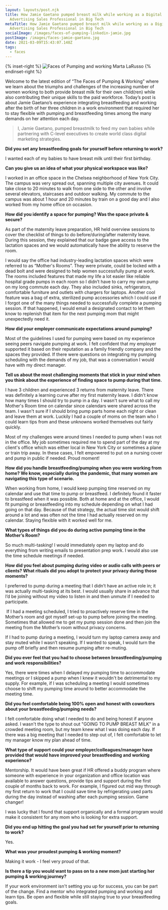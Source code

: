 ```yaml
---
layout: layouts/post.njk
title: How Jamie Gaetano pumped breast milk while working as a Digital
  Advertising Sales Professional in Big Tech
metaTitle: How Jamie Gaetano pumped breast milk while working as a Digital
  Advertising Sales Professional in Big Tech
socialImage: /images/faces-of-pumping-linkedin-jamie.jpg
postImage: /images/faces-jamie-gaetano.jpg
date: 2021-03-09T15:43:07.148Z
tags:
  - faces
---
```

{% inset-right %}
![Faces of Pumping and working Marta LaRusso](/images/faces-jamie-gaetano.jpg)
{% endinset-right %}

Welcome to the latest edition of “The Faces of Pumping & Working” where we learn about the triumphs and challenges of the increasing number of women working to both provide breast milk for their own child(ren) while also contributing their unique skills to the paid workforce. Today’s post is about Jamie Gaetano’s experience integrating breastfeeding and working after the birth of her three children in a work environment that required her to stay flexible with pumping and breastfeeding times among the many demands on her attention each day. 

> I, Jamie Gaetano, pumped breastmilk to feed my own babies while partnering with C-level executives to create world class digital marketing strategies.

**Did you set any breastfeeding goals for yourself before returning to work?**

I wanted each of my babies to have breast milk until their first birthday.

**Can you give us an idea of what your physical workspace was like?**

I worked in an office space in the Chelsea neighborhood of New York City. The campus was very spread out, spanning multiple city avenues. It could take close to 20 minutes to walk from one side to the other and involve several elevators, staircases and outdoor walking. My commute to the campus was about 1 hour and 20 minutes by train on a good day and I also worked from my home office on occasion.   

**How did you identify a space for pumping? Was the space private & secure?**

As part of the maternity leave preparation, HR held overview sessions to cover the checklist of things to do before/during/after maternity leave. During this session, they explained that our badge gave access to the lactation spaces and we would automatically have the ability to reserve the room. 

I would say the office had industry-leading lactation spaces which were referred to as “Mother's Rooms”. They were private, could be locked with a dead bolt and were designed to help women successfully pump at work. The rooms included features that made my life a lot easier like reliable hospital grade pumps in each room so I didn’t have to carry my own pump on my long commute each day. They also included sinks, refrigerators, comfortable furniture and outlets with chargers for laptops. Another cool feature was a bag of extra, sterilized pump accessories which I could use if I forgot one of the many things needed to successfully complete a pumping session. If that happened, I would email a designated contact to let them know to replenish that item for the next pumping mom that might unexpectedly need it.  

**How did your employer communicate expectations around pumping?**

Most of the guidelines I used for pumping were based on my experience seeing peers navigate pumping at work. I felt confident that my employer supported it based on their reputation as a family friendly company and the spaces they provided. If there were questions on integrating my pumping scheduling with the demands of my job, that was a conversation I would have with my direct manager.  

**Tell us about the most challenging moments that stick in your mind when you think about the experience of finding space to pump during that time.**

I have 3 children and experienced 3 returns from maternity leave. There was definitely a learning curve after my first maternity leave. I didn't know how many times I should try to pump in a day. I wasn't sure what to call my Mother's Room time on calendar since calendars were shared across the team. I wasn't sure if I should bring pump parts home each night or clean and leave them at work. Luckily I had a couple of moms on the team who I could learn tips from and these unknowns worked themselves out fairly quickly.

Most of my challenges were around times I needed to pump when I was not in the office. My job sometimes required me to spend part of the day at my client's office which was either local in New York City or sometimes a plane or train trip away. In these cases, I felt empowered to put on a nursing cover and pump in public if needed. Proud moment!

**How did you handle breastfeeding/pumping when you were working from home? We know, especially during the pandemic, that many women are navigating this type of scenario.** 

When working from home, I would keep pumping time reserved on my calendar and use that time to pump or breastfeed. I definitely found it faster to breastfeed when it was possible. Both at home and at the office, I would fit pumping or breastfeeding into my schedule depending on what I had going on that day. Because of that strategy, the actual time slot would shift around a lot and was often not the time I had actually reserved on my calendar. Staying flexible with it worked well for me. 

**What types of things did you do during active pumping time in the Mother’s Room?** 

So much multi-tasking! I would immediately open my laptop and do everything from writing emails to presentation prep work. I would also use the time schedule meetings if needed.

**How did you feel about pumping during video or audio calls with peers or clients? What rituals did you adopt to protect your privacy during those moments?**

I preferred to pump during a meeting that I didn’t have an active role in; it was actually multi-tasking at its best. I would usually share in advance that I’d be joining without my video to listen in and then unmute if I needed to participate.

 If I had a meeting scheduled, I tried to proactively reserve time in the Mother’s room and got myself set-up to pump before joining the meeting. Sometimes that allowed me to get my pump session done and then join the meeting from the Mother’s room without privacy concerns. 

If I had to pump during a meeting, I would turn my laptop camera away and stay muted while I wasn’t speaking. If I wanted to speak, I would turn the pump off briefly and then resume pumping after re-muting.

**Did you ever feel that you had to choose between breastfeeding/pumping and work responsibilities?** 

Yes, there were times when I delayed my pumping time to accommodate meetings or I skipped a pump when I knew it wouldn't be detrimental to my supply. For example, if I was scheduling a meeting I would sometimes choose to shift my pumping time around to better accommodate the meeting time.

**Did you feel comfortable being 100% open and honest with coworkers about your breastfeeding/pumping needs?**

I felt comfortable doing what I needed to do and being honest if anyone asked. I wasn't the type to shout out "GOING TO PUMP BREAST MILK" in a crowded meeting room, but my team knew what I was doing each day. If there was a big meeting that I needed to step out of, I felt comfortable to let my manager know my plan ahead of time.

**What type of support could your employer/colleagues/manager have provided that would have improved your breastfeeding and working experience?**

Mentorship. It would have been great if HR offered a buddy program where someone with experience in your organization and office location was available to answer questions, provide tips and support during the first couple of months back to work. For example, I figured out mid way through my first return to work that I could save time by refrigerating used parts during the day instead of washing after each pumping session. Game changer!

I was lucky that I found that support organically and a formal program would make it consistent for any mom who is looking for extra support.

**Did you end up hitting the goal you had set for yourself prior to returning to work?** 

Yes. 

**What was your proudest pumping & working moment?** 

Making it work - I feel very proud of that.

**Is there a tip you would want to pass on to a new mom just starting her pumping & working journey?**

If your work environment isn't setting you up for success, you can be part of the change. Find a mentor who integrated pumping and working and learn tips. Be open and flexible while still staying true to your breastfeeding goals.